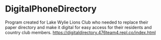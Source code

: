 # DigitalPhoneDirectory
Program created for Lake Wylie Lions Club who needed to replace their paper directory and make it digital for easy access for their residents and country club members. 
https://digitaldirectory.476team4.repl.co/index.html
